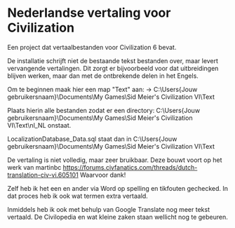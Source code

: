 # Nederlandse vertaling voor Civilization

Een project dat vertaalbestanden voor Civilization 6 bevat. 

De installatie schrijft niet de bestaande tekst bestanden over, maar levert vervangende vertalingen. Dit zorgt er bijvoorbeeld voor dat uitbreidingen blijven werken, maar dan met de ontbrekende delen in het Engels.

Om te beginnen maak hier een map "Text" aan: -> 
C:\Users\{Jouw gebruikersnaam}\Documents\My Games\Sid Meier's Civilization VI\Text  

Plaats hierin alle bestanden zodat er een directory:
C:\Users\{Jouw gebruikersnaam}\Documents\My Games\Sid Meier's Civilization VI\Text\nl_NL
onstaat.

LocalizationDatabase_Data.sql staat dan in 
C:\Users\{Jouw gebruikersnaam}\Documents\My Games\Sid Meier's Civilization VI\Text

De vertaling is niet volledig, maar zeer bruikbaar. Deze bouwt voort op het werk van martinbc https://forums.civfanatics.com/threads/dutch-translation-civ-vi.605101
Waarvoor dank!

Zelf heb ik het een en ander via Word op spelling en tikfouten gechecked. In dat proces heb ik ook wat termen extra vertaald.

Inmiddels heb ik ook met behulp van Google Translate nog meer tekst vertaald. De Civilopedia en wat kleine zaken staan wellicht nog te gebeuren.
